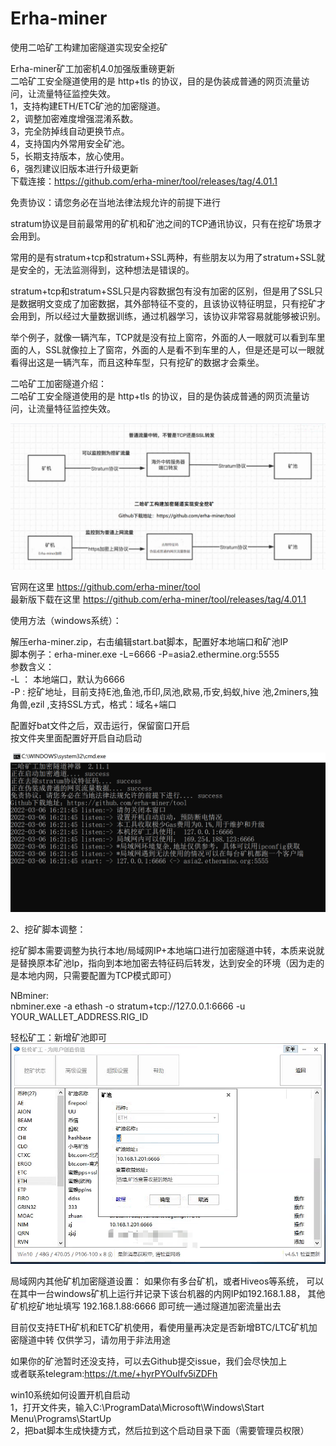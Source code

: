 # Erha-miner
使用二哈矿工构建加密隧道实现安全挖矿  

Erha-miner矿工加密机4.0加强版重磅更新  
二哈矿工安全隧道使用的是 http+tls 的协议，目的是伪装成普通的网页流量访问，让流量特征监控失效。  
1，支持构建ETH/ETC矿池的加密隧道。  
2，调整加密难度增强混淆系数。  
3，完全防掉线自动更换节点。  
4，支持国内外常用安全矿池。  
5，长期支持版本，放心使用。  
6，强烈建议旧版本进行升级更新     
下载连接：https://github.com/erha-miner/tool/releases/tag/4.01.1  

免责协议：请您务必在当地法律法规允许的前提下进行    

stratum协议是目前最常用的矿机和矿池之间的TCP通讯协议，只有在挖矿场景才会用到。  

常用的是有stratum+tcp和stratum+SSL两种，有些朋友以为用了stratum+SSL就是安全的，无法监测得到，这种想法是错误的。   

stratum+tcp和stratum+SSL只是内容数据包有没有加密的区别，但是用了SSL只是数据明文变成了加密数据，其外部特征不变的，且该协议特征明显，只有挖矿才会用到，所以经过大量数据训练，通过机器学习，该协议非常容易就能够被识别。  

举个例子，就像一辆汽车，TCP就是没有拉上窗帘，外面的人一眼就可以看到车里面的人，SSL就像拉上了窗帘，外面的人是看不到车里的人，但是还是可以一眼就看得出这是一辆汽车，而且这种车型，只有挖矿的数据才会乘坐。  

二哈矿工加密隧道介绍：  
二哈矿工安全隧道使用的是 http+tls 的协议，目的是伪装成普通的网页流量访问，让流量特征监控失效。

![image](https://github.com/erha-miner/tool/blob/main/erha-miner.png)

  
官网在这里  https://github.com/erha-miner/tool  
最新版下载在这里 https://github.com/erha-miner/tool/releases/tag/4.01.1


使用方法（windows系统）：  

解压erha-miner.zip，右击编辑start.bat脚本，配置好本地端口和矿池IP  
脚本例子：erha-miner.exe -L=6666 -P=asia2.ethermine.org:5555  
参数含义：  
-L ： 本地端口，默认为6666  
-P :   挖矿地址，目前支持E池,鱼池,币印,凤池,欧易,币安,蚂蚁,hive 池,2miners,独角兽,ezil ,支持SSL方式，格式：域名+端口  
  
配置好bat文件之后，双击运行，保留窗口开启  
按文件夹里面配置好开启自动启动  

![image](https://github.com/erha-miner/tool/blob/main/1.png)


2、挖矿脚本调整：  

挖矿脚本需要调整为执行本地/局域网IP+本地端口进行加密隧道中转，本质来说就是替换原本矿池Ip，指向到本地加密去特征码后转发，达到安全的环境（因为走的是本地内网，只需要配置为TCP模式即可）  

NBminer:  
nbminer.exe -a ethash -o stratum+tcp://127.0.0.1:6666 -u YOUR_WALLET_ADDRESS.RIG_ID  

轻松矿工：新增矿池即可  
![image](https://github.com/erha-miner/tool/blob/main/3.png)


局域网内其他矿机加密隧道设置：
如果你有多台矿机，或者Hiveos等系统，
可以在其中一台windows矿机上运行并记录下该台机器的内网IP如192.168.1.88，
其他矿机挖矿地址填写 192.168.1.88:6666 即可统一通过隧道加密流量出去

目前仅支持ETH矿机和ETC矿机使用，看使用量再决定是否新增BTC/LTC矿机加密隧道中转
仅供学习，请勿用于非法用途  

如果你的矿池暂时还没支持，可以去Github提交issue，我们会尽快加上  
或者联系telegram:https://t.me/+hyrPYOuIfv5iZDFh


win10系统如何设置开机自启动  
1，打开文件夹，输入C:\ProgramData\Microsoft\Windows\Start Menu\Programs\StartUp  
2，把bat脚本生成快捷方式，然后拉到这个启动目录下面（需要管理员权限）  
